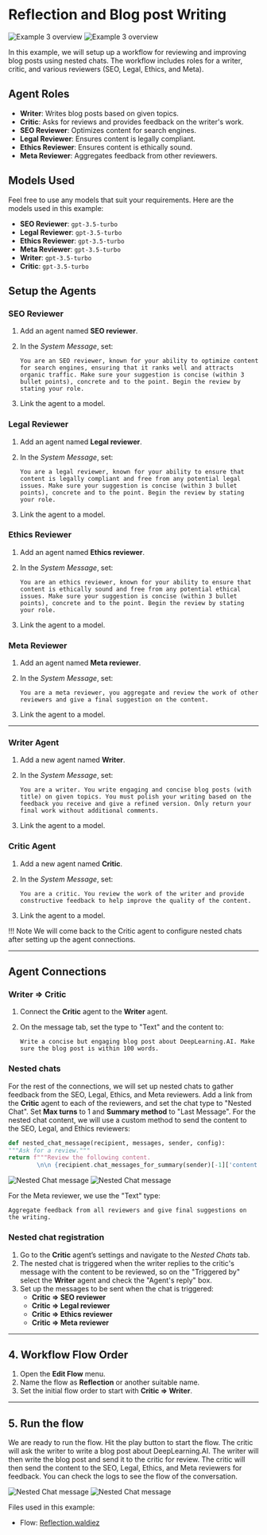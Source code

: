 # Reflection and Blog post Writing

![Example 3 overview](../static/images/light/examples/3/overview.webp#only-light)
![Example 3 overview](../static/images/dark/examples/3/overview.webp#only-dark)

In this example, we will setup up a workflow for reviewing and improving blog posts using nested chats. The workflow includes roles for a writer, critic, and various reviewers (SEO, Legal, Ethics, and Meta).

## Agent Roles

- **Writer**: Writes blog posts based on given topics.
- **Critic**: Asks for reviews and provides feedback on the writer's work.
- **SEO Reviewer**: Optimizes content for search engines.
- **Legal Reviewer**: Ensures content is legally compliant.
- **Ethics Reviewer**: Ensures content is ethically sound.
- **Meta Reviewer**: Aggregates feedback from other reviewers.

## Models Used

Feel free to use any models that suit your requirements. Here are the models used in this example:

- **SEO Reviewer**: `gpt-3.5-turbo`
- **Legal Reviewer**: `gpt-3.5-turbo`
- **Ethics Reviewer**: `gpt-3.5-turbo`
- **Meta Reviewer**: `gpt-3.5-turbo`
- **Writer**: `gpt-3.5-turbo`
- **Critic**: `gpt-3.5-turbo`

## Setup the Agents

### SEO Reviewer

1. Add an agent named **SEO reviewer**.
2. In the *System Message*, set:

    ```text
    You are an SEO reviewer, known for your ability to optimize content for search engines, ensuring that it ranks well and attracts organic traffic. Make sure your suggestion is concise (within 3 bullet points), concrete and to the point. Begin the review by stating your role.
    ```

3. Link the agent to a model.

### Legal Reviewer

1. Add an agent named **Legal reviewer**.
2. In the *System Message*, set:

    ```text
    You are a legal reviewer, known for your ability to ensure that content is legally compliant and free from any potential legal issues. Make sure your suggestion is concise (within 3 bullet points), concrete and to the point. Begin the review by stating your role.
    ```

3. Link the agent to a model.

### Ethics Reviewer

1. Add an agent named **Ethics reviewer**.
2. In the *System Message*, set:

    ```text
    You are an ethics reviewer, known for your ability to ensure that content is ethically sound and free from any potential ethical issues. Make sure your suggestion is concise (within 3 bullet points), concrete and to the point. Begin the review by stating your role.
    ```

3. Link the agent to a model.

### Meta Reviewer

1. Add an agent named **Meta reviewer**.
2. In the *System Message*, set:

    ```text
    You are a meta reviewer, you aggregate and review the work of other reviewers and give a final suggestion on the content.
    ```

3. Link the agent to a model.

---

### Writer Agent

1. Add a new agent named **Writer**.
2. In the *System Message*, set:

    ```text
    You are a writer. You write engaging and concise blog posts (with title) on given topics. You must polish your writing based on the feedback you receive and give a refined version. Only return your final work without additional comments.
    ```

3. Link the agent to a model.

### Critic Agent

1. Add a new agent named **Critic**.
2. In the *System Message*, set:

   ```text
   You are a critic. You review the work of the writer and provide constructive feedback to help improve the quality of the content.
   ```

3. Link the agent to a model.

!!! Note
    We will come back to the Critic agent to configure nested chats after setting up the agent connections.

---

## Agent Connections

### Writer => Critic

1. Connect the **Critic** agent to the **Writer** agent.
2. On the message tab, set the type to "Text" and the content to:

    ```text
    Write a concise but engaging blog post about DeepLearning.AI. Make sure the blog post is within 100 words.
    ```

### Nested chats

For the rest of the connections, we will set up nested chats to gather feedback from the SEO, Legal, Ethics, and Meta reviewers. Add a link from the **Critic** agent to each of the reviewers, and set the chat type to "Nested Chat". Set **Max turns** to 1 and **Summary method** to "Last Message".
For the nested chat content, we will use a custom method to send the content to the SEO, Legal, and Ethics reviewers:

```python
def nested_chat_message(recipient, messages, sender, config):
"""Ask for a review."""
return f"""Review the following content.
        \n\n {recipient.chat_messages_for_summary(sender)[-1]['content']}"""
```

![Nested Chat message](../static/images/light/examples/3/nested_message.webp#only-light)
![Nested Chat message](../static/images/dark/examples/3/nested_message.webp#only-dark)

For the Meta reviewer, we use the "Text" type:

```text
Aggregate feedback from all reviewers and give final suggestions on the writing.
```

### Nested chat registration

1. Go to the **Critic** agent’s settings and navigate to the *Nested Chats* tab.
2. The nested chat is triggered when the writer replies to the critic's message with the content to be reviewed, so on the "Triggered by" select the **Writer** agent and check the "Agent's reply" box.
3. Set up the messages to be sent when the chat is triggered:
   - **Critic => SEO reviewer**
   - **Critic => Legal reviewer**
   - **Critic => Ethics reviewer**
   - **Critic => Meta reviewer**

---

## 4. **Workflow Flow Order**

1. Open the **Edit Flow** menu.
2. Name the flow as **Reflection** or another suitable name.
3. Set the initial flow order to start with **Critic => Writer**.

---

## 5. Run the flow

We are ready to run the flow. Hit the play button to start the flow. The critic will ask the writer to write a blog post about DeepLearning.AI. The writer will then write the blog post and send it to the critic for review. The critic will then send the content to the SEO, Legal, Ethics, and Meta reviewers for feedback. You can check the logs to see the flow of the conversation.

![Nested Chat message](../static/images/light/examples/3/logs.webp#only-light)
![Nested Chat message](../static/images/dark/examples/3/logs.webp#only-dark)

Files used in this example:

- Flow: [Reflection.waldiez](https://github.com/waldiez/examples/blob/main/03%20-%20Reflection/Reflection.waldiez)

